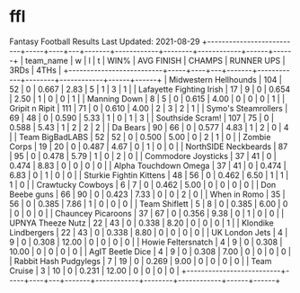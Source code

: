# ffl
Fantasy Football Results
Last Updated: 2021-08-29
+--------------------------+-----+----+---+-------+------------+--------+------------+------+------+
|        team_name         |  w  | l  | t |  WIN% | AVG FINISH | CHAMPS | RUNNER UPS | 3RDs | 4THs |
+--------------------------+-----+----+---+-------+------------+--------+------------+------+------+
|  Midwestern Hellhounds   | 104 | 52 | 0 | 0.667 |    2.83    |   5    |     1      |  3   |  1   |
| Lafayette Fighting Irish |  17 | 9  | 0 | 0.654 |    2.50    |   1    |     0      |  0   |  1   |
|       Manning Down       |  8  | 5  | 0 | 0.615 |    4.00    |   0    |     0      |  0   |  1   |
|      Gripit n Ripit      | 111 | 71 | 0 | 0.610 |    4.00    |   2    |     3      |  2   |  1   |
|   Symo's Steamrollers    |  69 | 48 | 0 | 0.590 |    5.33    |   1    |     0      |  1   |  3   |
|     Southside Scram!     | 107 | 75 | 0 | 0.588 |    5.43    |   1    |     2      |  2   |  2   |
|        Da  Bears         |  90 | 66 | 0 | 0.577 |    4.83    |   1    |     2      |  0   |  4   |
|     Team BigBadLABS      |  52 | 52 | 0 | 0.500 |    5.00    |   0    |     2      |  1   |  0   |
|       Zombie Corps       |  19 | 20 | 0 | 0.487 |    4.67    |   0    |     1      |  0   |  0   |
|   NorthSIDE Neckbeards   |  87 | 95 | 0 | 0.478 |    5.79    |   1    |     0      |  2   |  0   |
|   Commodore Joysticks    |  37 | 41 | 0 | 0.474 |    8.83    |   0    |     0      |  0   |  0   |
|  Alpha Touchdown Omega   |  37 | 41 | 0 | 0.474 |    6.83    |   0    |     1      |  0   |  0   |
| Sturkie Fightin Kittens  |  48 | 56 | 0 | 0.462 |    6.50    |   1    |     1      |  1   |  0   |
|    Crawtucky Cowboys     |  6  | 7  | 0 | 0.462 |    5.00    |   0    |     0      |  0   |  0   |
|      Don Beebe guns      |  66 | 90 | 0 | 0.423 |    7.33    |   0    |     0      |  2   |  0   |
|       When in Romo       |  35 | 56 | 0 | 0.385 |    7.86    |   1    |     0      |  0   |  0   |
|      Team Shiflett       |  5  | 8  | 0 | 0.385 |    6.00    |   0    |     0      |  0   |  0   |
|    Chauncey Picaroons    |  37 | 67 | 0 | 0.356 |    9.38    |   0    |     1      |  0   |  0   |
|    UPNYA Theeze Nutz     |  22 | 43 | 0 | 0.338 |    8.20    |   0    |     0      |  0   |  1   |
|   Klondike Lindbergers   |  22 | 43 | 0 | 0.338 |    8.80    |   0    |     0      |  0   |  0   |
|      UK London Jets      |  4  | 9  | 0 | 0.308 |   12.00    |   0    |     0      |  0   |  0   |
|    Howie Feltersnatch    |  4  | 9  | 0 | 0.308 |   10.00    |   0    |     0      |  0   |  0   |
|     AgIT Beetle Dice     |  4  | 9  | 0 | 0.308 |    7.00    |   0    |     0      |  0   |  0   |
|  Rabbit Hash Pudgylegs   |  7  | 19 | 0 | 0.269 |    9.00    |   0    |     0      |  0   |  0   |
|       Team Cruise        |  3  | 10 | 0 | 0.231 |   12.00    |   0    |     0      |  0   |  0   |
+--------------------------+-----+----+---+-------+------------+--------+------------+------+------+
